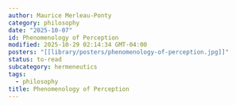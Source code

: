 ```yaml
---
author: Maurice Merleau-Ponty
category: philosophy
date: "2025-10-07"
id: Phenomenology of Perception
modified: 2025-10-29 02:14:34 GMT-04:00
posters: "[[library/posters/phenomenology-of-perception.jpg]]"
status: to-read
subcategory: hermeneutics
tags:
  - philosophy
title: Phenomenology of Perception
---
```

